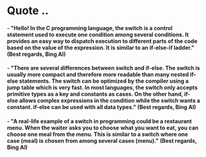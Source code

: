 # Quote ..

#### - "Hello! In the C programming language, the switch is a control statement used to execute one condition among several conditions. It provides an easy way to dispatch execution to different parts of the code based on the value of the expression. It is similar to an if-else-if ladder." (Best regards, Bing AI)

#### - "There are several differences between switch and if-else. The switch is usually more compact and therefore more readable than many nested if-else statements. The switch can be optimized by the compiler using a jump table which is very fast. In most languages, the switch only accepts primitive types as a key and constants as cases. On the other hand, if-else allows complex expressions in the condition while the switch wants a constant. if-else can be used with all data types." (Best regards, Bing AI)

#### - "A real-life example of a switch in programming could be a restaurant menu. When the waiter asks you to choose what you want to eat, you can choose one meal from the menu. This is similar to a switch where one case (meal) is chosen from among several cases (menu)." (Best regards, Bing AI)
